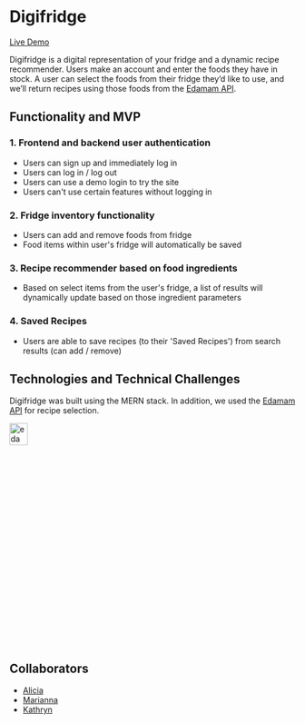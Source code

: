 # Digifridge
[Live Demo](https://digifridge.herokuapp.com/#/)

Digifridge is a digital representation of your fridge and a dynamic recipe recommender. Users make an account and enter the foods they have in stock. A user can select the foods from their fridge they’d like to use, and we’ll return recipes using those foods from the [Edamam API](https://developer.edamam.com/edamam-docs-recipe-api).


## Functionality and MVP
### 1. Frontend and backend user authentication
+ Users can sign up and immediately log in
+ Users can log in / log out
+ Users can use a demo login to try the site
+ Users can't use certain features without logging in

### 2. Fridge inventory functionality
+ Users can add and remove foods from fridge
+ Food items within user's fridge will automatically be saved

### 3. Recipe recommender based on food ingredients
+ Based on select items from the user's fridge, a list of results will dynamically update based on those ingredient parameters

### 4. Saved Recipes
+ Users are able to save recipes (to their 'Saved Recipes') from search results (can add / remove)

## Technologies and Technical Challenges

Digifridge was built using the MERN stack. In addition, we used the [Edamam API](https://developer.edamam.com/edamam-docs-recipe-api) for recipe selection.


<img src="https://ceoclub.bg/angels/wp-content/uploads/2015/06/edamam-768x512.jpg" alt="edamam logo" width="25%" height="10%"/>

## Collaborators
+ [Alicia](https://github.com/aliciavissuet)
+ [Marianna](https://github.com/mariannamullens)
+ [Kathryn](https://github.com/saskatchuwan)
